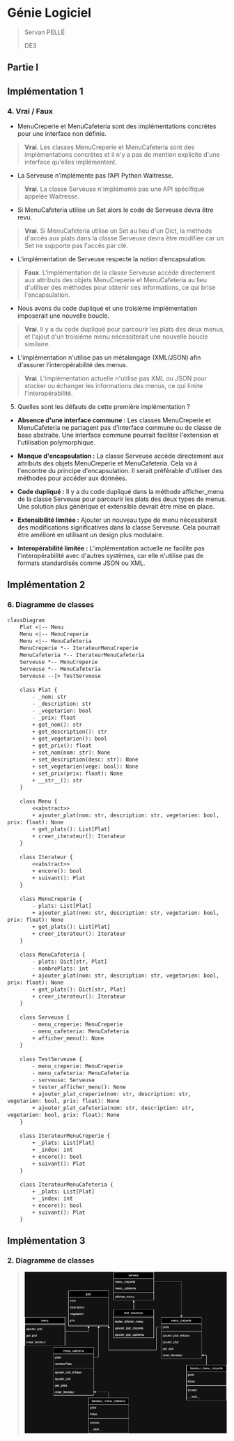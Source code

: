 # Génie Logiciel

> Servan PELLÉ
>
> DE3   

## Partie I

## Implémentation 1 

### 4. Vrai / Faux 

- MenuCreperie et MenuCafeteria sont des implémentations concrètes pour une interface non définie.
> __Vrai__. Les classes MenuCreperie et MenuCafeteria sont des implémentations concrètes et il n'y a pas de mention explicite d'une interface qu'elles implémentent.

- La Serveuse n’implémente pas l’API Python Waitresse.
> __Vrai__. La classe Serveuse n'implémente pas une API spécifique appelée Waitresse.

- Si MenuCafeteria utilise un Set alors le code de Serveuse devra être revu.
> __Vrai__. Si MenuCafeteria utilise un Set au lieu d'un Dict, la méthode d'accès aux plats dans la classe Serveuse devra être modifiée car un Set ne supporte pas l'accès par clé.

- L’implémentation de Serveuse respecte la notion d’encapsulation.
> __Faux__. L'implémentation de la classe Serveuse accède directement aux attributs des objets MenuCreperie et MenuCafeteria au lieu d'utiliser des méthodes pour obtenir ces informations, ce qui brise l'encapsulation.

- Nous avons du code dupliqué et une troisième implémentation imposerait une nouvelle boucle.
> __Vrai__. Il y a du code dupliqué pour parcourir les plats des deux menus, et l'ajout d'un troisième menu nécessiterait une nouvelle boucle similaire.

- L'implémentation n'utilise pas un métalangage (XML/JSON) afin d'assurer l’interopérabilité des menus.
> __Vrai__. L'implémentation actuelle n'utilise pas XML ou JSON pour stocker ou échanger les informations des menus, ce qui limite l'interopérabilité.

5. Quelles sont les défauts de cette première implémentation ?

- __Absence d'une interface commune :__ Les classes MenuCreperie et MenuCafeteria ne partagent pas d'interface commune ou de classe de base abstraite. Une interface commune pourrait faciliter l'extension et l'utilisation polymorphique.

- __Manque d'encapsulation :__ La classe Serveuse accède directement aux attributs des objets MenuCreperie et MenuCafeteria. Cela va à l'encontre du principe d'encapsulation. Il serait préférable d'utiliser des méthodes pour accéder aux données.

- __Code dupliqué :__ Il y a du code dupliqué dans la méthode afficher_menu de la classe Serveuse pour parcourir les plats des deux types de menus. Une solution plus générique et extensible devrait être mise en place.

- __Extensibilité limitée :__ Ajouter un nouveau type de menu nécessiterait des modifications significatives dans la classe Serveuse. Cela pourrait être amélioré en utilisant un design plus modulaire.

- __Interopérabilité limitée :__ L'implémentation actuelle ne facilite pas l'interopérabilité avec d'autres systèmes, car elle n'utilise pas de formats standardisés comme JSON ou XML.

## Implémentation 2 

### 6. Diagramme de classes 

```mermaid
classDiagram
    Plat <|-- Menu
    Menu <|-- MenuCreperie
    Menu <|-- MenuCafeteria
    MenuCreperie *-- IterateurMenuCreperie
    MenuCafeteria *-- IterateurMenuCafeteria
    Serveuse *-- MenuCreperie
    Serveuse *-- MenuCafeteria
    Serveuse --|> TestServeuse

    class Plat {
        - _nom: str
        - _description: str
        - _vegetarien: bool
        - _prix: float
        + get_nom(): str
        + get_description(): str
        + get_vegetarien(): bool
        + get_prix(): float
        + set_nom(nom: str): None
        + set_description(desc: str): None
        + set_vegetarien(vege: bool): None
        + set_prix(prix: float): None
        + __str__(): str
    }
    
    class Menu {
        <<abstract>>
        + ajouter_plat(nom: str, description: str, vegetarien: bool, prix: float): None
        + get_plats(): List[Plat]
        + creer_iterateur(): Iterateur
    }
    
    class Iterateur {
        <<abstract>>
        + encore(): bool
        + suivant(): Plat
    }
    
    class MenuCreperie {
        - plats: List[Plat]
        + ajouter_plat(nom: str, description: str, vegetarien: bool, prix: float): None
        + get_plats(): List[Plat]
        + creer_iterateur(): Iterateur
    }
    
    class MenuCafeteria {
        - plats: Dict[str, Plat]
        - nombrePlats: int
        + ajouter_plat(nom: str, description: str, vegetarien: bool, prix: float): None
        + get_plats(): Dict[str, Plat]
        + creer_iterateur(): Iterateur
    }
    
    class Serveuse {
        - menu_creperie: MenuCreperie
        - menu_cafeteria: MenuCafeteria
        + afficher_menu(): None
    }
    
    class TestServeuse {
        - menu_creperie: MenuCreperie
        - menu_cafeteria: MenuCafeteria
        - serveuse: Serveuse
        + tester_afficher_menu(): None
        + ajouter_plat_creperie(nom: str, description: str, vegetarien: bool, prix: float): None
        + ajouter_plat_cafeteria(nom: str, description: str, vegetarien: bool, prix: float): None
    }
    
    class IterateurMenuCreperie {
        + _plats: List[Plat]
        + _index: int
        + encore(): bool
        + suivant(): Plat
    }
    
    class IterateurMenuCafeteria {
        + _plats: List[Plat]
        + _index: int
        + encore(): bool
        + suivant(): Plat
    }
```


## Implémentation 3

### 2. Diagramme de classes

> ![img](./impl3.png)